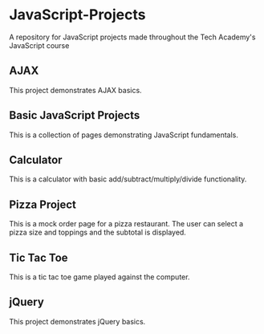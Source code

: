 # JavaScript-Projects
A repository for JavaScript projects made throughout the Tech Academy's JavaScript course

## AJAX
This project demonstrates AJAX basics.

## Basic JavaScript Projects
This is a collection of pages demonstrating JavaScript fundamentals.

## Calculator
This is a calculator with basic add/subtract/multiply/divide functionality.

## Pizza Project
This is a mock order page for a pizza restaurant. The user can select a pizza size and toppings and the subtotal is displayed.

## Tic Tac Toe
This is a tic tac toe game played against the computer.

## jQuery
This project demonstrates jQuery basics.
